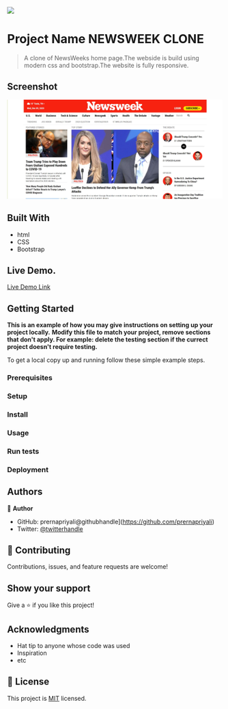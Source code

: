 ![](https://img.shields.io/badge/Microverse-blueviolet)

# Project Name NEWSWEEK CLONE

> A clone of NewsWeeks home page.The webside is build using modern css and bootstrap.The website is fully responsive.
## Screenshot
![screenshot](./images/screenshot.jpg)


## Built With
- html
- CSS
- Bootstrap

## Live Demo.

[Live Demo Link](https://prernapriyali.github.io/clone-newsweekweek3/)
## Getting Started

**This is an example of how you may give instructions on setting up your project locally.**
**Modify this file to match your project, remove sections that don't apply. For example: delete the testing section if the currect project doesn't require testing.**


To get a local copy up and running follow these simple example steps.

### Prerequisites

### Setup

### Install

### Usage

### Run tests

### Deployment



## Authors

👤 **Author**

- GitHub: prernapriyali@githubhandle](https://github.com/prernapriyali)
- Twitter: [@twitterhandle](https://twitter.com/prerna96440861)


## 🤝 Contributing

Contributions, issues, and feature requests are welcome!


## Show your support

Give a ⭐️ if you like this project!

## Acknowledgments

- Hat tip to anyone whose code was used
- Inspiration
- etc

## 📝 License

This project is [MIT](lic.url) licensed.